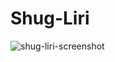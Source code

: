 # Shug-Liri

![shug-liri-screenshot](https://user-images.githubusercontent.com/34173580/41266621-c0a46928-6dc5-11e8-929f-c047dff8dfaa.jpg)
